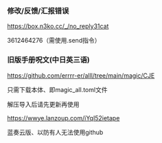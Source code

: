 ### 修改/反馈/汇报错误

https://box.n3ko.cc/_/no_reply31cat

3612464276（需使用.send指令）

### 旧版手册呪文(中日英三语)

https://github.com/errrr-er/alll/tree/main/magic/CJE

只需下载本体、即magic_all.toml文件

解压导入后请先更新再使用

https://wwye.lanzoup.com/iYqI52ietape

蓝奏云版、以防有人无法使用github